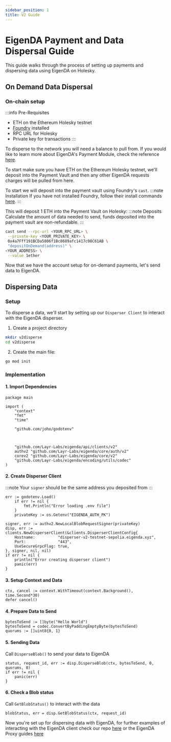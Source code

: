 ```yaml
---
sidebar_position: 1
title: V2 Guide
---
```


# EigenDA Payment and Data Dispersal Guide
This guide walks through the process of setting up payments and dispersing data using EigenDA on Holesky.

## On Demand Data Dispersal
### On-chain setup
:::info Pre-Requisites
- ETH on the Ethereum Holesky testnet
- [Foundry](https://book.getfoundry.sh/getting-started/installation) installed
- RPC URL for Holesky
- Private key for transactions
:::

To disperse to the network you will need a balance to pull from. If you would like to learn more about EigenDA's Payment Module, check the reference [here](../../../releases/payments.md).

To start make sure you have ETH on the Ethereum Holesky testnet, we'll deposit into the Payment Vault and then any other EigenDA requests charges will be pulled from here. 

To start we will deposit into the payment vault using Foundry's `cast`. 
:::note Installation
If you have not installed Foundry, follow their install commands [here](https://book.getfoundry.sh/getting-started/installation). 
:::

This will deposit 1 ETH into the Payment Vault on Holesky:
:::note Deposits
Calculate the amount of data needed to send, funds deposited into the payment vault are non-refundable.
:::

```bash
cast send --rpc-url <YOUR_RPC_URL> \
 --private-key <YOUR_PRIVATE_KEY> \
 0x4a7Fff191BCDa5806f1Bc8689afc1417c08C61AB \
 "depositOnDemand(address)" \
<YOUR_ADDRESS> \
 --value 1ether
```
Now that we have the account setup for on-demand payments, let's send data to EigenDA.

## Dispersing Data
### Setup
To disperse a data, we'll start by setting up our `Disperser Client` to interact with the EigenDA disperser.

1. Create a project directory
```bash
mkdir v2disperse
cd v2disperse
```

2. Create the main file:
```bash
go mod init
```
### Implementation
#### 1. Import Dependencies
```Golang
package main

import (
	"context"
	"fmt"
	"time"

    "github.com/joho/godotenv"

    

	"github.com/Layr-Labs/eigenda/api/clients/v2"
	authv2 "github.com/Layr-Labs/eigenda/core/auth/v2"
	corev2 "github.com/Layr-Labs/eigenda/core/v2"
	"github.com/Layr-Labs/eigenda/encoding/utils/codec"
)
``` 

#### 2. Create Disperser Client
:::note
Your `signer` should be the same address you deposited from
:::
```Golang
err := godotenv.Load()
	if err != nil {
		fmt.Println("Error loading .env file")
	}
	privateKey := os.Getenv("EIGENDA_AUTH_PK")

signer, err := authv2.NewLocalBlobRequestSigner(privateKey)
disp, err := clients.NewDisperserClient(&clients.DisperserClientConfig{
	Hostname:          "disperser-v2-testnet-sepolia.eigenda.xyz",
	Port:              "443",
	UseSecureGrpcFlag: true,
}, signer, nil, nil)
if err != nil {
	println("Error creating disperser client")
	panic(err)
}
```


#### 3. Setup Context and Data
```Golang
ctx, cancel := context.WithTimeout(context.Background(), time.Second*30)
defer cancel()
```

#### 4. Prepare Data to Send
```Golang
bytesToSend := []byte("Hello World")
bytesToSend = codec.ConvertByPaddingEmptyByte(bytesToSend)
quorums := []uint8{0, 1}
```
#### 5. Sending Data
Call `DisperseBlob()` to send your data to EigenDA
```Golang
status, request_id, err := disp.DisperseBlob(ctx, bytesToSend, 0, quorums, 0)
if err != nil {
	panic(err)
}
```

#### 6. Check a Blob status
Call `GetBlobStatus()` to interact with the data
```Golang
blobStatus, err = disp.GetBlobStatus(ctx, request_id)
```

Now you're set up for dispersing data with EigenDA, for further examples of interacting with the EigenDA client check our repo [here](https://github.com/Layr-Labs/eigenda/tree/master/api/clients/v2/examples) or the EigenDA Proxy guides [here](../../eigenda-proxy/eigenda-proxy.md)

